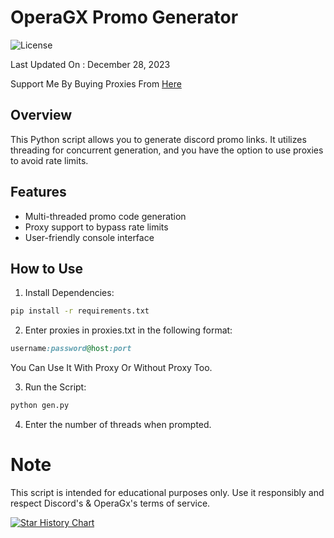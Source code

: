 # OperaGX Promo Generator

![License](https://img.shields.io/badge/license-MIT-blue)

Last Updated On : December 28, 2023

Support Me By Buying Proxies From [Here](https://app.kocerroxy.com/register?referral=6468e6061314e921a9111bb8)

## Overview

This Python script allows you to generate discord promo links. It utilizes threading for concurrent generation, and you have the option to use proxies to avoid rate limits.

## Features

- Multi-threaded promo code generation
- Proxy support to bypass rate limits
- User-friendly console interface

## How to Use

1. Install Dependencies:

```bash
pip install -r requirements.txt
```

2. Enter proxies in proxies.txt in the following format:
```ruby
username:password@host:port
```
   You Can Use It With Proxy Or Without Proxy Too.

3. Run the Script:
```bash
python gen.py
```
4. Enter the number of threads when prompted.

# Note
This script is intended for educational purposes only. Use it responsibly and respect Discord's & OperaGx's terms of service.

[![Star History Chart](https://api.star-history.com/svg?repos=JOY6IX9INE/OperaGX-Discord-Promo-Gen&type=Date)](https://star-history.t9t.io/#JOY6IX9INE/OperaGX-Discord-Promo-Gen&Date)
